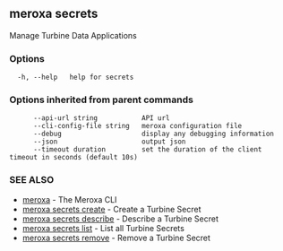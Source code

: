 ## meroxa secrets

Manage Turbine Data Applications

### Options

```
  -h, --help   help for secrets
```

### Options inherited from parent commands

```
      --api-url string           API url
      --cli-config-file string   meroxa configuration file
      --debug                    display any debugging information
      --json                     output json
      --timeout duration         set the duration of the client timeout in seconds (default 10s)
```

### SEE ALSO

* [meroxa](meroxa.md)	 - The Meroxa CLI
* [meroxa secrets create](meroxa_secrets_create.md)	 - Create a Turbine Secret
* [meroxa secrets describe](meroxa_secrets_describe.md)	 - Describe a Turbine Secret
* [meroxa secrets list](meroxa_secrets_list.md)	 - List all Turbine Secrets
* [meroxa secrets remove](meroxa_secrets_remove.md)	 - Remove a Turbine Secret

